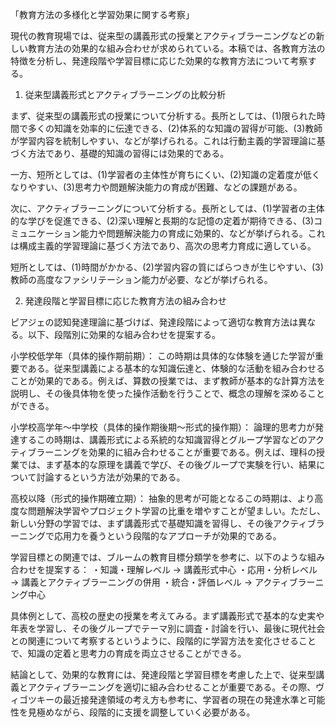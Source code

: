 「教育方法の多様化と学習効果に関する考察」

現代の教育現場では、従来型の講義形式の授業とアクティブラーニングなどの新しい教育方法の効果的な組み合わせが求められている。本稿では、各教育方法の特徴を分析し、発達段階や学習目標に応じた効果的な教育方法について考察する。

1. 従来型講義形式とアクティブラーニングの比較分析

まず、従来型の講義形式の授業について分析する。長所としては、(1)限られた時間で多くの知識を効率的に伝達できる、(2)体系的な知識の習得が可能、(3)教師が学習内容を統制しやすい、などが挙げられる。これは行動主義的学習理論に基づく方法であり、基礎的知識の習得には効果的である。

一方、短所としては、(1)学習者の主体性が育ちにくい、(2)知識の定着度が低くなりやすい、(3)思考力や問題解決能力の育成が困難、などの課題がある。

次に、アクティブラーニングについて分析する。長所としては、(1)学習者の主体的な学びを促進できる、(2)深い理解と長期的な記憶の定着が期待できる、(3)コミュニケーション能力や問題解決能力の育成に効果的、などが挙げられる。これは構成主義的学習理論に基づく方法であり、高次の思考力育成に適している。

短所としては、(1)時間がかかる、(2)学習内容の質にばらつきが生じやすい、(3)教師の高度なファシリテーション能力が必要、などが挙げられる。

2. 発達段階と学習目標に応じた教育方法の組み合わせ

ピアジェの認知発達理論に基づけば、発達段階によって適切な教育方法は異なる。以下、段階別に効果的な組み合わせを提案する。

小学校低学年（具体的操作期前期）：
この時期は具体的な体験を通じた学習が重要である。従来型講義による基本的な知識伝達と、体験的な活動を組み合わせることが効果的である。例えば、算数の授業では、まず教師が基本的な計算方法を説明し、その後具体物を使った操作活動を行うことで、概念の理解を深めることができる。

小学校高学年～中学校（具体的操作期後期～形式的操作期）：
論理的思考力が発達するこの時期は、講義形式による系統的な知識習得とグループ学習などのアクティブラーニングを効果的に組み合わせることが重要である。例えば、理科の授業では、まず基本的な原理を講義で学び、その後グループで実験を行い、結果について討論するという方法が効果的である。

高校以降（形式的操作期確立期）：
抽象的思考が可能となるこの時期は、より高度な問題解決学習やプロジェクト学習の比重を増やすことが望ましい。ただし、新しい分野の学習では、まず講義形式で基礎知識を習得し、その後アクティブラーニングで応用力を養うという段階的なアプローチが効果的である。

学習目標との関連では、ブルームの教育目標分類学を参考に、以下のような組み合わせを提案する：
・知識・理解レベル → 講義形式中心
・応用・分析レベル → 講義とアクティブラーニングの併用
・統合・評価レベル → アクティブラーニング中心

具体例として、高校の歴史の授業を考えてみる。まず講義形式で基本的な史実や年表を学習し、その後グループでテーマ別に調査・討論を行い、最後に現代社会との関連について考察するというように、段階的に学習方法を変化させることで、知識の定着と思考力の育成を両立させることができる。

結論として、効果的な教育には、発達段階と学習目標を考慮した上で、従来型講義とアクティブラーニングを適切に組み合わせることが重要である。その際、ヴィゴツキーの最近接発達領域の考え方も参考に、学習者の現在の発達水準と可能性を見極めながら、段階的に支援を調整していく必要がある。